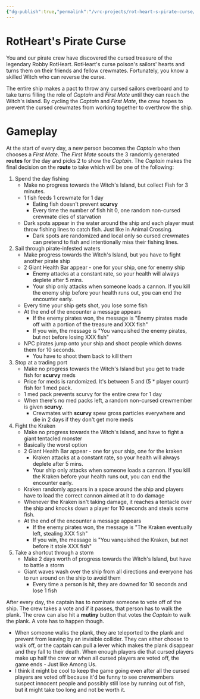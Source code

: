 ```yaml
---
{"dg-publish":true,"permalink":"/vrc-projects/rot-heart-s-pirate-curse/","dgHomeLink":true,"dgPassFrontmatter":false,"dgShowBacklinks":true,"dgShowLocalGraph":true}
---
```


# RotHeart's Pirate Curse
You and our pirate crew have discovered the cursed treasure of the legendary Robby RotHeart. RotHeart's curse poison's sailors' hearts and turns them on their friends and fellow crewmates. Fortunately, you know a skilled Witch who can reverse the curse.

The entire ship makes a pact to throw any cursed sailors overboard and to take turns filling the role of *Captain* and *First Mate* until they can reach the Witch's island. By cycling the *Captain* and *First Mate*, the crew hopes to prevent the cursed crewmates from working together to overthrow the ship.

# Gameplay
At the start of every day, a new person becomes the *Captain* who then chooses a *First Mate*. The *First Mate* scouts the 3 randomly generated **routes** for the day and picks 2 to show the *Captain*. The *Captain* makes the final decision on the **route** to take which will be one of the following:
1. Spend the day fishing
	- Make no progress towards the Witch's Island, but collect Fish for 3 minutes.
	- 1 fish feeds 1 crewmate for 1 day
		- Eating fish doesn't prevent **scurvy**
		- Every time the number of fish hit 0, one random non-cursed crewmate dies of starvation
	- Dark spots appear in the water around the ship and each player must throw fishing lines to catch fish. Just like in Animal Crossing.
		- Dark spots are randomized and local only so cursed crewmates can pretend to fish and intentionally miss their fishing lines.
2. Sail through pirate-infested waters
	- Make progress towards the Witch's Island, but you have to fight another pirate ship
	- 2 Giant Health Bar appear - one for your ship, one for enemy ship
		- Enemy attacks at a constant rate, so your health will always deplete after 5 mins.
		- Your ship only attacks when someone loads a cannon. If you kill the enemy ship before your health runs out, you can end the encounter early.
	- Every time your ship gets shot, you lose some fish
	- At the end of the encounter a message appears
		- If the enemy pirates won, the message is "Enemy pirates made off with a portion of the treasure and XXX fish"
		- If you win, the message is "You vanquished the enemy pirates, but not before losing XXX fish"
	- NPC pirates jump onto your ship and shoot people which downs them for 10 seconds.
		- You have to shoot them back to kill them
3. Stop at a trading port
	- Make no progress towards the Witch's Island but you get to trade fish for **scurvy** meds
	- Price for meds is randomized. It's between 5 and (5 * player count) fish for 1 med pack.
	- 1 med pack prevents scurvy for the entire crew for 1 day
	- When there's no med packs left, a random non-cursed crewmember is given **scurvy**.
		- Crewmates with **scurvy** spew gross particles everywhere and die in 2 days if they don't get more meds
4. Fight the Kraken
	- Make no progress towards the Witch's Island, and have to fight a giant tentacled monster
	- Basically the worst option
	- 2 Giant Health Bar appear - one for your ship, one for the kraken
		- Kraken attacks at a constant rate, so your health will always deplete after 5 mins.
		- Your ship only attacks when someone loads a cannon. If you kill the Kraken before your health runs out, you can end the encounter early.
	- Kraken randomly appears in a space around the ship and players have to load the correct cannon aimed at it to do damage
	- Whenever the Kraken isn't taking damage, it reaches a tentacle over the ship and knocks down a player for 10 seconds and steals some fish.
	- At the end of the encounter a message appears
		- If the enemy pirates won, the message is "The Kraken eventually left, stealing XXX fish"
		- If you win, the message is "You vanquished the Kraken, but not before it stole XXX fish"
5. Take a shortcut through a storm
	- Make 2 days worth of progress towards the Witch's Island, but have to battle a storm
	- Giant waves wash over the ship from all directions and everyone has to run around on the ship to avoid them
		- Every time a person is hit, they are downed for 10 seconds and lose 1 fish

After every day, the captain has to nominate someone to vote off of the ship. The crew takes a vote and if it passes, that person has to walk the plank. The crew can also hit a **mutiny** button that votes the *Captain* to walk the plank. A vote has to happen though.
 - When someone walks the plank, they are teleported to the plank and prevent from leaving by an invisible collider. They can either choose to walk off, or the captain can pull a lever which makes the plank disappear and they fall to their death.
When enough players die that cursed players make up half the crew or when all cursed players are voted off, the game ends - Just like Among Us.
 - I think it might be cool to keep the game going even after all the cursed players are voted off because it'd be funny to see crewmembers suspect innocent people and possibly still lose by running out of fish, but it might take too long and not be worth it.